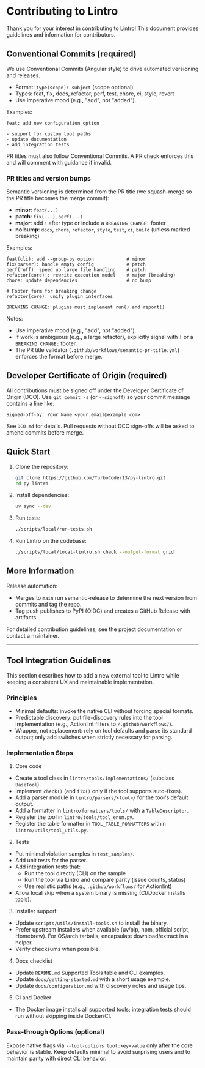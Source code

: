 # Contributing to Lintro

Thank you for your interest in contributing to Lintro! This document provides guidelines and information for contributors.

## Conventional Commits (required)

We use Conventional Commits (Angular style) to drive automated versioning and releases.

- Format: `type(scope): subject` (scope optional)
- Types: feat, fix, docs, refactor, perf, test, chore, ci, style, revert
- Use imperative mood (e.g., "add", not "added").

Examples:

```
feat: add new configuration option

- support for custom tool paths
- update documentation
- add integration tests
```

PR titles must also follow Conventional Commits. A PR check enforces this and
will comment with guidance if invalid.

### PR titles and version bumps

Semantic versioning is determined from the PR title (we squash-merge so the PR title becomes the merge commit):

- **minor**: `feat(...)`
- **patch**: `fix(...)`, `perf(...)`
- **major**: add `!` after type or include a `BREAKING CHANGE:` footer
- **no bump**: `docs`, `chore`, `refactor`, `style`, `test`, `ci`, `build` (unless marked breaking)

Examples:

```text
feat(cli): add --group-by option            # minor
fix(parser): handle empty config            # patch
perf(ruff): speed up large file handling    # patch
refactor(core)!: rewrite execution model    # major (breaking)
chore: update dependencies                  # no bump

# Footer form for breaking change
refactor(core): unify plugin interfaces

BREAKING CHANGE: plugins must implement run() and report()
```

Notes:

- Use imperative mood (e.g., "add", not "added").
- If work is ambiguous (e.g., a large refactor), explicitly signal with `!` or a `BREAKING CHANGE:` footer.
- The PR title validator (`.github/workflows/semantic-pr-title.yml`) enforces the format before merge.

## Developer Certificate of Origin (required)

All contributions must be signed off under the Developer Certificate of
Origin (DCO). Use `git commit -s` (or `--signoff`) so your commit message
contains a line like:

```
Signed-off-by: Your Name <your.email@example.com>
```

See `DCO.md` for details. Pull requests without DCO sign-offs will be asked
to amend commits before merge.

## Quick Start

1. Clone the repository:
   ```bash
   git clone https://github.com/TurboCoder13/py-lintro.git
   cd py-lintro
   ```
2. Install dependencies:
   ```bash
   uv sync --dev
   ```
3. Run tests:
   ```bash
   ./scripts/local/run-tests.sh
   ```
4. Run Lintro on the codebase:
   ```bash
   ./scripts/local/local-lintro.sh check --output-format grid
   ```

## More Information

Release automation:

- Merges to `main` run semantic-release to determine the next version from commits and tag the repo.
- Tag push publishes to PyPI (OIDC) and creates a GitHub Release with artifacts.

For detailed contribution guidelines, see the project documentation or contact a maintainer.

---

## Tool Integration Guidelines

This section describes how to add a new external tool to Lintro while keeping a
consistent UX and maintainable implementation.

### Principles

- Minimal defaults: invoke the native CLI without forcing special formats.
- Predictable discovery: put file-discovery rules into the tool implementation
  (e.g., Actionlint filters to `/.github/workflows/`).
- Wrapper, not replacement: rely on tool defaults and parse its standard
  output; only add switches when strictly necessary for parsing.

### Implementation Steps

1. Core code

- Create a tool class in `lintro/tools/implementations/` (subclass `BaseTool`).
- Implement `check()` (and `fix()` only if the tool supports auto-fixes).
- Add a parser module in `lintro/parsers/<tool>/` for the tool's default output.
- Add a formatter in `lintro/formatters/tools/` with a `TableDescriptor`.
- Register the tool in `lintro/tools/tool_enum.py`.
- Register the table formatter in `TOOL_TABLE_FORMATTERS` within
  `lintro/utils/tool_utils.py`.

2. Tests

- Put minimal violation samples in `test_samples/`.
- Add unit tests for the parser.
- Add integration tests that:
  - Run the tool directly (CLI) on the sample
  - Run the tool via Lintro and compare parity (issue counts, status)
  - Use realistic paths (e.g., `.github/workflows/` for Actionlint)
- Allow local skip when a system binary is missing (CI/Docker installs tools).

3. Installer support

- Update `scripts/utils/install-tools.sh` to install the binary.
- Prefer upstream installers when available (uv/pip, npm, official script,
  Homebrew). For OS/arch tarballs, encapsulate download/extract in a helper.
- Verify checksums when possible.

4. Docs checklist

- Update `README.md` Supported Tools table and CLI examples.
- Update `docs/getting-started.md` with a short usage example.
- Update `docs/configuration.md` with discovery notes and usage tips.

5. CI and Docker

- The Docker image installs all supported tools; integration tests should run
  without skipping inside Docker/CI.

### Pass-through Options (optional)

Expose native flags via `--tool-options tool:key=value` only after the core
behavior is stable. Keep defaults minimal to avoid surprising users and to
maintain parity with direct CLI behavior.

